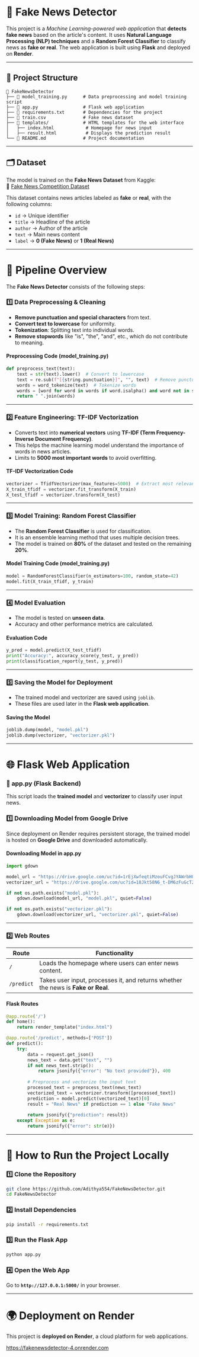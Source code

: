 # 📰 Fake News Detector  

This project is a *Machine Learning-powered web application* that **detects fake news** based on the article's content. It uses **Natural Language Processing (NLP) techniques** and a **Random Forest Classifier** to classify news as **fake or real**. The web application is built using **Flask** and deployed on **Render**.

---

## **📂 Project Structure**  

```
📁 FakeNewsDetector
├── 📄 model_training.py      # Data preprocessing and model training script
├── 📄 app.py                 # Flask web application
├── 📄 requirements.txt       # Dependencies for the project
├── 📄 train.csv              # Fake news dataset
├── 📁 templates/             # HTML templates for the web interface
│   ├── index.html            # Homepage for news input
│   ├── result.html           # Displays the prediction result
└── 📄 README.md              # Project documentation
```

---

## **🗂 Dataset**  

The model is trained on the **Fake News Dataset** from Kaggle:  
🔗 [Fake News Competition Dataset](https://www.kaggle.com/c/fake-news/data)

This dataset contains news articles labeled as **fake** or **real**, with the following columns:  

- `id` → Unique identifier  
- `title` → Headline of the article  
- `author` → Author of the article  
- `text` → Main news content  
- `label` → **0 (Fake News)** or **1 (Real News)**  

---

# **🚀 Pipeline Overview**  

The **Fake News Detector** consists of the following steps:

### **1️⃣ Data Preprocessing & Cleaning**  
- **Remove punctuation and special characters** from text.  
- **Convert text to lowercase** for uniformity.  
- **Tokenization**: Splitting text into individual words.  
- **Remove stopwords** like "is", "the", "and", etc., which do not contribute to meaning.  

#### **Preprocessing Code (model_training.py)**  
```python
def preprocess_text(text):
    text = str(text).lower()  # Convert to lowercase
    text = re.sub(f"[{string.punctuation}]", "", text)  # Remove punctuation
    words = word_tokenize(text)  # Tokenize words
    words = [word for word in words if word.isalpha() and word not in stop_words]  
    return " ".join(words)
```

---

### **2️⃣ Feature Engineering: TF-IDF Vectorization**  
- Converts text into **numerical vectors** using **TF-IDF (Term Frequency-Inverse Document Frequency)**.
- This helps the machine learning model understand the importance of words in news articles.  
- Limits to **5000 most important words** to avoid overfitting.  

#### **TF-IDF Vectorization Code**  
```python
vectorizer = TfidfVectorizer(max_features=5000)  # Extract most relevant words
X_train_tfidf = vectorizer.fit_transform(X_train)
X_test_tfidf = vectorizer.transform(X_test)
```

---

### **3️⃣ Model Training: Random Forest Classifier**  
- The **Random Forest Classifier** is used for classification.  
- It is an ensemble learning method that uses multiple decision trees.  
- The model is trained on **80%** of the dataset and tested on the remaining **20%**.

#### **Model Training Code (model_training.py)**  
```python
model = RandomForestClassifier(n_estimators=100, random_state=42)
model.fit(X_train_tfidf, y_train)
```

---

### **4️⃣ Model Evaluation**  
- The model is tested on **unseen data**.  
- Accuracy and other performance metrics are calculated.  

#### **Evaluation Code**  
```python
y_pred = model.predict(X_test_tfidf)
print("Accuracy:", accuracy_score(y_test, y_pred))
print(classification_report(y_test, y_pred))
```

---

### **5️⃣ Saving the Model for Deployment**  
- The trained model and vectorizer are saved using `joblib`.  
- These files are used later in the **Flask web application**.

#### **Saving the Model**  
```python
joblib.dump(model, "model.pkl")
joblib.dump(vectorizer, "vectorizer.pkl")
```

---

# **🌐 Flask Web Application**  

### **🔹 app.py (Flask Backend)**
This script loads the **trained model** and **vectorizer** to classify user input news.

### **1️⃣ Downloading Model from Google Drive**  
Since deployment on Render requires persistent storage, the trained model is hosted on **Google Drive** and downloaded automatically.  

#### **Downloading Model in app.py**  
```python
import gdown

model_url = "https://drive.google.com/uc?id=1rEjXwfeqtiMzouFCvgJYAWrbHOMc9itY"
vectorizer_url = "https://drive.google.com/uc?id=18Jkt58N6_t-DM6zFuGcT2CPRivch2Wvt"

if not os.path.exists("model.pkl"):
    gdown.download(model_url, "model.pkl", quiet=False)

if not os.path.exists("vectorizer.pkl"):
    gdown.download(vectorizer_url, "vectorizer.pkl", quiet=False)
```

---

### **2️⃣ Web Routes**  

| Route         | Functionality |
|--------------|--------------|
| `/`          | Loads the homepage where users can enter news content. |
| `/predict`   | Takes user input, processes it, and returns whether the news is **Fake or Real**. |

#### **Flask Routes**  
```python
@app.route('/')
def home():
    return render_template("index.html")

@app.route('/predict', methods=['POST'])
def predict():
    try:
        data = request.get_json()
        news_text = data.get("text", "")
        if not news_text.strip():
            return jsonify({"error": "No text provided"}), 400
        
        # Preprocess and vectorize the input text
        processed_text = preprocess_text(news_text)
        vectorized_text = vectorizer.transform([processed_text])
        prediction = model.predict(vectorized_text)[0]
        result = "Real News" if prediction == 1 else "Fake News"
        
        return jsonify({"prediction": result})
    except Exception as e:
        return jsonify({"error": str(e)})
```

---

# **📌 How to Run the Project Locally**  

### **1️⃣ Clone the Repository**  
```bash
git clone https://github.com/Adithya554/FakeNewsDetector.git
cd FakeNewsDetector
```

### **2️⃣ Install Dependencies**  
```bash
pip install -r requirements.txt
```

### **3️⃣ Run the Flask App**  
```bash
python app.py
```

### **4️⃣ Open the Web App**  
Go to **`http://127.0.0.1:5000/`** in your browser.

---

# **🌍 Deployment on Render**
This project is **deployed on Render**, a cloud platform for web applications.  

https://fakenewsdetector-4.onrender.com
